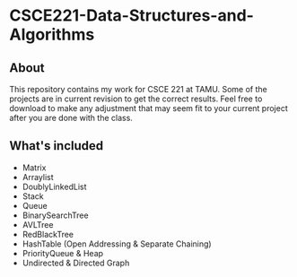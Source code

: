 # CSCE221-Data-Structures-and-Algorithms

## About

This repository contains my work for CSCE 221 at TAMU. Some of the projects are in current revision to get the correct results. Feel free to download to make any adjustment that may seem fit to your current project after you are done with the class.

## What's included 
- Matrix
- Arraylist
- DoublyLinkedList
- Stack
- Queue
- BinarySearchTree
- AVLTree
- RedBlackTree
- HashTable (Open Addressing & Separate Chaining)
- PriorityQueue & Heap
- Undirected & Directed Graph
